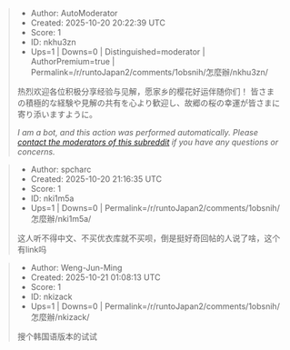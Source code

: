 > - Author: AutoModerator
> - Created: 2025-10-20 20:22:39 UTC
> - Score: 1
> - ID: nkhu3zn
> - Ups=1 | Downs=0 | Distinguished=moderator | AuthorPremium=true | Permalink=/r/runtoJapan2/comments/1obsnih/怎麼辦/nkhu3zn/
>
> 热烈欢迎各位积极分享经验与见解，愿家乡的樱花好运伴随你们！
> 皆さまの積極的な経験や見解の共有を心より歓迎し、故郷の桜の幸運が皆さまに寄り添いますように。
> 
> *I am a bot, and this action was performed automatically. Please [contact the moderators of this subreddit](/message/compose/?to=/r/runtoJapan2) if you have any questions or concerns.*

> - Author: spcharc
> - Created: 2025-10-20 21:16:35 UTC
> - Score: 1
> - ID: nki1m5a
> - Ups=1 | Downs=0 | Permalink=/r/runtoJapan2/comments/1obsnih/怎麼辦/nki1m5a/
>
> 这人听不得中文、不买优衣库就不买呗，倒是挺好奇回帖的人说了啥，这个有link吗

> - Author: Weng-Jun-Ming
> - Created: 2025-10-21 01:08:13 UTC
> - Score: 1
> - ID: nkizack
> - Ups=1 | Downs=0 | Permalink=/r/runtoJapan2/comments/1obsnih/怎麼辦/nkizack/
>
> 搜个韩国语版本的试试
